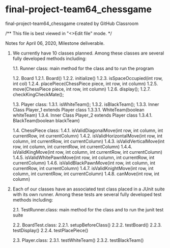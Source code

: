 # final-project-team64_chessgame
final-project-team64_chessgame created by GitHub Classroom

/** This file is best viewed in "<>Edit file" mode. */

Notes for April 06, 2020, Milestone deliverable.

1. We currently have 10 classes planned. Among these classes are several fully developed methods including:

    1.1. Runner class: main method for the class and to run the program

    1.2. Board
        1.2.1. Board()
        1.2.2. initialize()
        1.2.3. isSpaceOccupied(int row, int col)
        1.2.4. placePiece(ChessPiece piece, int row, int column)
        1.2.5. move(ChessPiece piece, int row, int column)
        1.2.6. display();
        1.2.7. checkKingCheckMate();
 
    1.3. Player class:
        1.3.1. isWhiteTeam();
        1.3.2. isBlackTeam();
        1.3.3. Inner Class Player_1 extends Player class
            1.3.3.1. WhiteTeam(boolean whiteTeam) 
        1.3.4. Inner Class Player_2 extends Player class
            1.3.4.1. BlackTeam(boolean blackTeam) 
            
    1.4. ChessPiece class:
        1.4.1. isValidDiagonalMove(int row, int column, int currentRow, int currentColumn)
        1.4.2. isValidHorizontalMove(int row, int column, int currentRow, int currentColumn) 
        1.4.3. isValidVerticalMove(int row, int column, int currentRow, int currentColumn) 
        1.4.4. isValidKingMove(int row, int column, int currentRow, int currentColumn)
        1.4.5. isValidWhitePawnMove(int row, int column, int currentRow, int currentColumn)
        1.4.6. isValidBlackPawnMove(int row, int column, int currentRow, int currentColumn)
        1.4.7. isValidKnightMove(int row, int column, int currentRow, int currentColumn) 
        1.4.8. canMove(int row, int column)

2. Each of our classes have an associated test class placed in a JUnit suite with its own runner. Among these tests are several fully developed test methods including:

    2.1. TestRunner.class: main method for the class and to run the junit test suite

    2.2. BoardTest.class:
        2.2.1. setupBeforeClass()
        2.2.2. testBoard()
        2.2.3. testDisplay()
        2.2.4. testPlacePiece()

    2.3. Player.class:
        2.3.1. testWhiteTeam()
        2.3.2. testBlackTeam()

